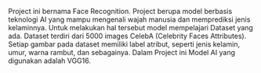 Project ini bernama Face Recognition.
Project berupa model berbasis teknologi AI yang mampu mengenali wajah manusia dan memprediksi jenis kelaminnya.
Untuk melakukan hal tersebut model mempelajari Dataset yang ada.
Dataset terdiri dari 5000 images CelebA (Celebrity Faces Attributes).
Setiap gambar pada dataset memiliki label atribut, seperti jenis kelamin, umur, warna rambut, dan sebagainya.
Dalam Project ini Model AI yang digunakan adalah VGG16.
